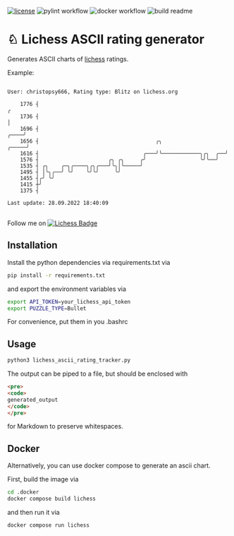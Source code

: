 <!-- [![Coverage Status](https://coveralls.io/repos/github/kroitor/asciichart/badge.svg?branch=master)](https://coveralls.io/github/kroitor/asciichart?branch=master) -->
[![license](https://img.shields.io/github/license/kroitor/asciichart.svg)](https://github.com/kroitor/asciichart/blob/master/LICENSE.txt)
![pylint workflow](https://github.com/cschindlbeck/lichess-ascii-rating-tracker/actions/workflows/pylint.yml/badge.svg)
![docker workflow](https://github.com/cschindlbeck/lichess-ascii-rating-tracker/actions/workflows/docker-image.yml/badge.svg)
![build readme](https://github.com/cschindlbeck/lichess-ascii-rating-tracker/actions/workflows/build-readme.yml/badge.svg)

# &#9816; Lichess ASCII rating generator

Generates ASCII charts of [lichess](https://lichess.org/) ratings.

Example:

<pre>
<code>
User: christopsy666, Rating type: Blitz on lichess.org

    1776 ┤                                                                      ╭
    1736 ┤                                                                      │
    1696 ┤                                                                 ╭────╯
    1656 ┤                                     ╭╮                    ╭─────╯
    1616 ┤                                 ╭───╯╰────────────╮╭╮  ╭──╯
    1576 ┤                      ╭╮ ╭╮     ╭╯                 ╰╯╰──╯
    1535 ┤ ╭╮    ╭─╮╭────╮╭╮╭───╯╰╮│╰─────╯
    1495 ┤ │╰╮╭──╯ ╰╯    ╰╯╰╯     ╰╯
    1455 ┤╭╯ ╰╯
    1415 ┼╯
    1375 ┤

Last update: 28.09.2022 18:40:09
</code>
</pre>

Follow me on [![Lichess Badge](https://img.shields.io/static/v1?style=flat&message=Lichess&color=000000&logo=Lichess&logoColor=FFFFFF&label=)](https://lichess.org/@/christopsy666)

## Installation

Install the python dependencies via requirements.txt via

```bash
pip install -r requirements.txt
```

and export the environment variables via

```bash
export API_TOKEN=your_lichess_api_token
export PUZZLE_TYPE=Bullet
```

For convenience, put them in you .bashrc

## Usage

```bash
python3 lichess_ascii_rating_tracker.py
```

The output can be piped to a file, but should be enclosed with

```html
<pre>
<code>
generated_output
</code>
</pre>
```

for Markdown to preserve whitespaces.

## Docker

Alternatively, you can use docker compose to generate an ascii chart.

First, build the image via

```bash
cd .docker
docker compose build lichess
```

and then run it via

```bash
docker compose run lichess
```
